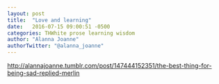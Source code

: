 ```yaml
---
layout: post
title:  "Love and learning"
date:   2016-07-15 09:00:51 -0500
categories: THWhite prose learning wisdom  
author: "Alanna Joanne" 
authorTwitter: "@alanna_joanne"
---
```


 <div class="tumblr-post" data-href="https://embed.tumblr.com/embed/post/io1BK7Rv0nfODrFNMF41sA/147444152351" data-did="6c9d5a50d7bf2d7c9b9f0a0cce598766ff806cef"><a href="http://alannajoanne.tumblr.com/post/147444152351/the-best-thing-for-being-sad-replied-merlin">http://alannajoanne.tumblr.com/post/147444152351/the-best-thing-for-being-sad-replied-merlin</a></div>  <script async src="https://secure.assets.tumblr.com/post.js"></script>

 